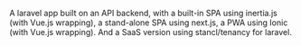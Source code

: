 A laravel app built on an API backend, with a built-in SPA using inertia.js (with Vue.js wrapping), a stand-alone SPA using next.js, a PWA using Ionic (with Vue.js wrapping). And a SaaS version using stancl/tenancy for laravel.
